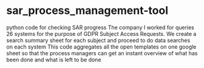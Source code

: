 # sar_process_management-tool
python code for checking SAR progress
The company I worked for queries 26 systems for the purpose of GDPR Subject Access Requests. 
We create a search summary sheet for each subject and proceed to do data searches on each system
This code aggregates all the open templates on one google sheet so that the process managers
can get an instant overview of what has been done and what is left to be done
